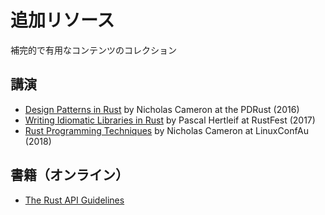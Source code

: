 # 追加リソース

補完的で有用なコンテンツのコレクション

## 講演

- [Design Patterns in Rust](https://www.youtube.com/watch?v=Pm_oO0N5B9k) by
  Nicholas Cameron at the PDRust (2016)
- [Writing Idiomatic Libraries in Rust](https://www.youtube.com/watch?v=0zOg8_B71gE)
  by Pascal Hertleif at RustFest (2017)
- [Rust Programming Techniques](https://www.youtube.com/watch?v=vqavdUGKeb4) by
  Nicholas Cameron at LinuxConfAu (2018)

## 書籍（オンライン）

- [The Rust API Guidelines](https://rust-lang.github.io/api-guidelines)
